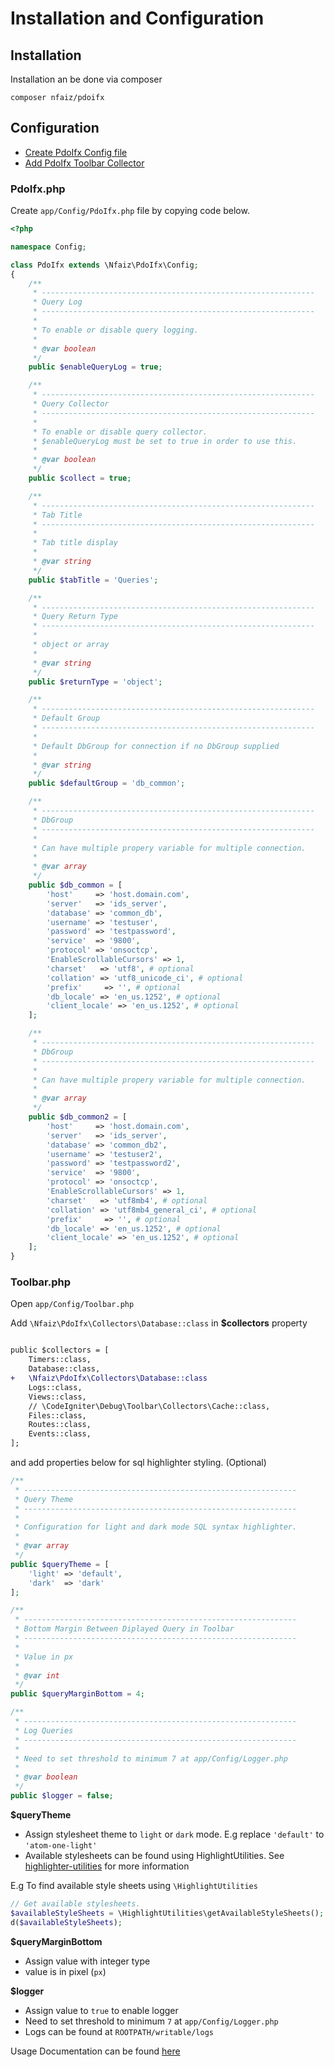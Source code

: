 # Installation and Configuration

## Installation
Installation an be done via composer

    composer nfaiz/pdoifx


## Configuration
* [Create PdoIfx Config file](#pdoifxphp)
* [Add PdoIfx Toolbar Collector](#toolbarphp)

### PdoIfx.php

Create `app/Config/PdoIfx.php` file by copying code below.

```php
<?php

namespace Config;

class PdoIfx extends \Nfaiz\PdoIfx\Config;
{
    /**
     * -------------------------------------------------------------
     * Query Log
     * -------------------------------------------------------------
     *
     * To enable or disable query logging.
     *
     * @var boolean
     */
    public $enableQueryLog = true;

    /**
     * -------------------------------------------------------------
     * Query Collector
     * -------------------------------------------------------------
     *
     * To enable or disable query collector.
     * $enableQueryLog must be set to true in order to use this.
     *
     * @var boolean
     */
    public $collect = true;

    /**
     * -------------------------------------------------------------
     * Tab Title
     * -------------------------------------------------------------
     *
     * Tab title display
     *
     * @var string
     */
    public $tabTitle = 'Queries';

    /**
     * -------------------------------------------------------------
     * Query Return Type
     * -------------------------------------------------------------
     *
     * object or array
     *
     * @var string
     */
    public $returnType = 'object';

    /**
     * -------------------------------------------------------------
     * Default Group
     * -------------------------------------------------------------
     *
     * Default DbGroup for connection if no DbGroup supplied
     *
     * @var string
     */
    public $defaultGroup = 'db_common';

    /**
     * -------------------------------------------------------------
     * DbGroup
     * -------------------------------------------------------------
     *
     * Can have multiple propery variable for multiple connection.
     *
     * @var array
     */
    public $db_common = [
        'host'     => 'host.domain.com',
        'server'   => 'ids_server',
        'database' => 'common_db',
        'username' => 'testuser',
        'password' => 'testpassword',
        'service'  => '9800',
        'protocol' => 'onsoctcp',
        'EnableScrollableCursors' => 1,
        'charset'   => 'utf8', # optional
        'collation' => 'utf8_unicode_ci', # optional
        'prefix'     => '', # optional
        'db_locale' => 'en_us.1252', # optional
        'client_locale' => 'en_us.1252', # optional
    ];

    /**
     * -------------------------------------------------------------
     * DbGroup
     * -------------------------------------------------------------
     *
     * Can have multiple propery variable for multiple connection.
     *
     * @var array
     */
    public $db_common2 = [
        'host'     => 'host.domain.com',
        'server'   => 'ids_server',
        'database' => 'common_db2',
        'username' => 'testuser2',
        'password' => 'testpassword2',
        'service'  => '9800',
        'protocol' => 'onsoctcp',
        'EnableScrollableCursors' => 1,
        'charset'   => 'utf8mb4', # optional
        'collation' => 'utf8mb4_general_ci', # optional
        'prefix'     => '', # optional
        'db_locale' => 'en_us.1252', # optional
        'client_locale' => 'en_us.1252', # optional
    ];
}
```

### Toolbar.php
Open `app/Config/Toolbar.php`

Add `\Nfaiz\PdoIfx\Collectors\Database::class` in **$collectors** property

```diff

public $collectors = [
    Timers::class,
    Database::class,
+   \Nfaiz\PdoIfx\Collectors\Database::class
    Logs::class,
    Views::class,
    // \CodeIgniter\Debug\Toolbar\Collectors\Cache::class,
    Files::class,
    Routes::class,
    Events::class,
];
```

and add properties below for sql highlighter styling. (Optional)

```php
/**
 * -------------------------------------------------------------
 * Query Theme
 * -------------------------------------------------------------
 * 
 * Configuration for light and dark mode SQL syntax highlighter.
 *
 * @var array
 */
public $queryTheme = [
    'light' => 'default',
    'dark'  => 'dark'
];

/**
 * -------------------------------------------------------------
 * Bottom Margin Between Diplayed Query in Toolbar
 * -------------------------------------------------------------
 * 
 * Value in px
 * 
 * @var int
 */
public $queryMarginBottom = 4;

/**
 * -------------------------------------------------------------
 * Log Queries
 * -------------------------------------------------------------
 *
 * Need to set threshold to minimum 7 at app/Config/Logger.php
 *
 * @var boolean
 */
public $logger = false;
```

**$queryTheme**

* Assign stylesheet theme to `light` or `dark` mode. E.g replace `'default'` to `'atom-one-light'`
* Available stylesheets can be found using HighlightUtilities. See [highlighter-utilities](https://github.com/scrivo/highlight.php#highlighter-utilities) for more information


E.g To find available style sheets using  `\HighlightUtilities`

```php
// Get available stylesheets.
$availableStyleSheets = \HighlightUtilities\getAvailableStyleSheets();
d($availableStyleSheets);
```

**$queryMarginBottom**

* Assign value with integer type
* value is in pixel (`px`)

**$logger**

* Assign value to `true` to enable logger
* Need to set threshold to minimum `7` at `app/Config/Logger.php`
* Logs can be found at `ROOTPATH/writable/logs`


Usage Documentation can be found [here](USAGE.md#usage)
